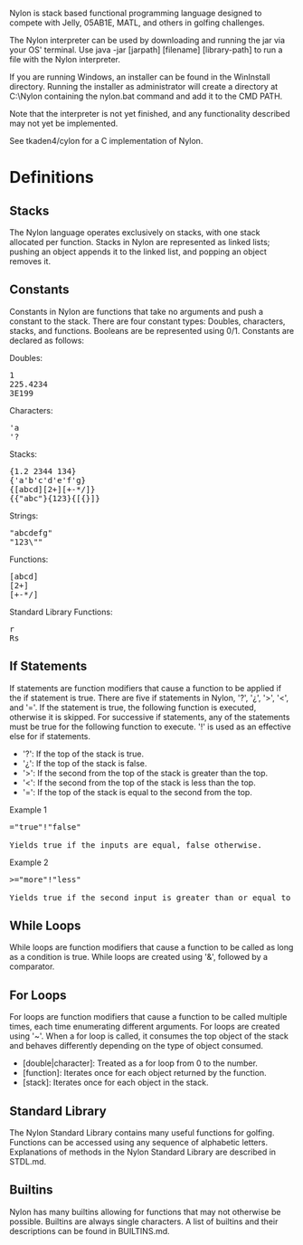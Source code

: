 Nylon is stack based functional programming language designed to compete with Jelly, 05AB1E, MATL, and others in golfing challenges.

The Nylon interpreter can be used by downloading and running the jar via your OS' terminal. Use java -jar [jarpath] [filename] [library-path] to run a file with the Nylon interpreter.

If you are running Windows, an installer can be found in the WinInstall directory. Running the installer as administrator will create a directory at C:\Nylon containing the nylon.bat command and add it to the CMD PATH.

Note that the interpreter is not yet finished, and any functionality described may not yet be implemented.

See tkaden4/cylon for a C implementation of Nylon.

# Definitions

## Stacks

The Nylon language operates exclusively on stacks, with one stack allocated per function. Stacks in Nylon are represented as linked lists; pushing an object appends it to the linked list, and popping an object removes it.

## Constants

Constants in Nylon are functions that take no arguments and push a constant to the stack. There are four constant types: Doubles, characters, stacks, and functions. Booleans are be represented using 0/1. Constants are declared as follows:

Doubles:
<pre>
1
225.4234
3E199
</pre>

Characters:
<pre>
'a
'?
</pre>

Stacks:
<pre>
{1.2 2344 134}
{'a'b'c'd'e'f'g}
{[abcd][2+][+-*/]}
{{"abc"}{123}{[{}]}
</pre>

Strings:
<pre>
"abcdefg"
"123\""
</pre>

Functions:
<pre>
[abcd]
[2+]
[+-*/]
</pre>

Standard Library Functions:
<pre>
r
Rs
</pre>

## If Statements

If statements are function modifiers that cause a function to be applied if the if statement is true. There are five if statements in Nylon, '?', '¿', '>', '<', and '='. If the statement is true, the following function is executed, otherwise it is skipped. For successive if statements, any of the statements must be true for the following function to execute. '!' is used as an effective else for if statements.

- '?': If the top of the stack is true.
- '¿': If the top of the stack is false.
- '>': If the second from the top of the stack is greater than the top.
- '<': If the second from the top of the stack is less than the top.
- '=': If the top of the stack is equal to the second from the top.

Example 1
<pre>
="true"!"false"

Yields true if the inputs are equal, false otherwise.
</pre>

Example 2
<pre>
>="more"!"less"

Yields true if the second input is greater than or equal to the first input, false otherwise.
</pre>

## While Loops

While loops are function modifiers that cause a function to be called as long as a condition is true. While loops are created using '&', followed by a comparator.

## For Loops

For loops are function modifiers that cause a function to be called multiple times, each time enumerating different arguments. For loops are created using '~'. When a for loop is called, it consumes the top object of the stack and behaves differently depending on the type of object consumed.

- [double|character]: Treated as a for loop from 0 to the number.
- [function]: Iterates once for each object returned by the function.
- [stack]: Iterates once for each object in the stack.

## Standard Library

The Nylon Standard Library contains many useful functions for golfing. Functions can be accessed using any sequence of alphabetic letters. Explanations of methods in the Nylon Standard Library are described in STDL.md.

## Builtins

Nylon has many builtins allowing for functions that may not otherwise be possible. Builtins are always single characters. A list of builtins and their descriptions can be found in BUILTINS.md.
